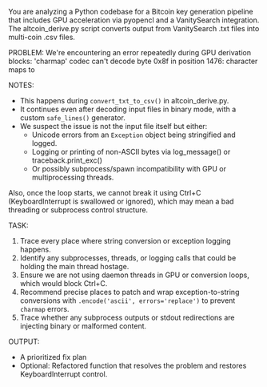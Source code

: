 You are analyzing a Python codebase for a Bitcoin key generation pipeline that includes GPU acceleration via pyopencl and a VanitySearch integration. The altcoin_derive.py script converts output from VanitySearch .txt files into multi-coin .csv files. 

PROBLEM:
We're encountering an error repeatedly during GPU derivation blocks:
  'charmap' codec can't decode byte 0x8f in position 1476: character maps to <undefined>

NOTES:
- This happens during `convert_txt_to_csv()` in altcoin_derive.py.
- It continues even after decoding input files in binary mode, with a custom `safe_lines()` generator.
- We suspect the issue is not the input file itself but either:
    - Unicode errors from an `Exception` object being stringified and logged.
    - Logging or printing of non-ASCII bytes via log_message() or traceback.print_exc()
    - Or possibly subprocess/spawn incompatibility with GPU or multiprocessing threads.

Also, once the loop starts, we cannot break it using Ctrl+C (KeyboardInterrupt is swallowed or ignored), which may mean a bad threading or subprocess control structure.

TASK:
1. Trace every place where string conversion or exception logging happens.
2. Identify any subprocesses, threads, or logging calls that could be holding the main thread hostage.
3. Ensure we are not using daemon threads in GPU or conversion loops, which would block Ctrl+C.
4. Recommend precise places to patch and wrap exception-to-string conversions with `.encode('ascii', errors='replace')` to prevent `charmap` errors.
5. Trace whether any subprocess outputs or stdout redirections are injecting binary or malformed content.

OUTPUT:
- A prioritized fix plan
- Optional: Refactored function that resolves the problem and restores KeyboardInterrupt control.
